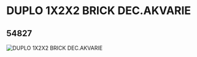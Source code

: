 # DUPLO 1X2X2 BRICK DEC.AKVARIE
## 54827
![DUPLO 1X2X2 BRICK DEC.AKVARIE](https://lc-www-live-s.legocdn.com/media/bricks/5/2/4285583.jpg)